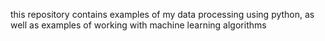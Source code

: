 this repository contains examples of my data processing using python, as well as examples of working with machine learning algorithms